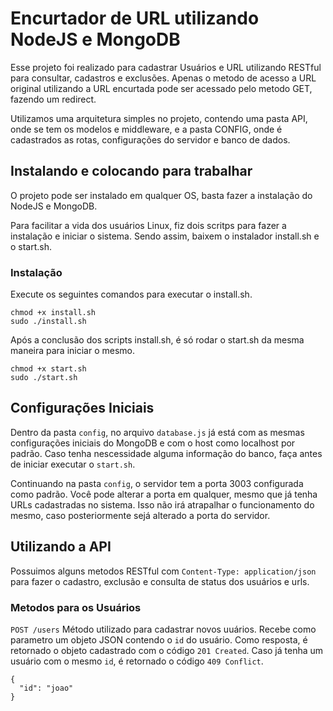 # Encurtador de URL utilizando NodeJS e MongoDB

Esse projeto foi realizado para cadastrar Usuários e URL utilizando RESTful para consultar, cadastros e exclusões.
Apenas o metodo de acesso a URL original utilizando a URL encurtada pode ser acessado pelo metodo GET, fazendo um redirect.

Utilizamos uma arquitetura simples no projeto, contendo uma pasta API, onde se tem os modelos e middleware, e a pasta CONFIG, onde é cadastrados as rotas, configurações do servidor e banco de dados.

Instalando e colocando para trabalhar
-------------------------------------------

O projeto pode ser instalado em qualquer OS, basta fazer a instalação do NodeJS e MongoDB.

Para facilitar a vida dos usuários Linux, fiz dois scritps para fazer a instalação e iniciar o sistema.
Sendo assim, baixem o instalador install.sh e o start.sh.

### Instalação

Execute os seguintes comandos para executar o install.sh.
```
chmod +x install.sh
sudo ./install.sh
```

Após a conclusão dos scripts install.sh, é só rodar o start.sh da mesma maneira para iniciar o mesmo.
```
chmod +x start.sh
sudo ./start.sh
```

Configurações Iniciais
-------------------------

Dentro da pasta `config`, no arquivo `database.js` já está com as mesmas configurações iniciais do MongoDB e com o host como localhost por padrão. Caso tenha nescessidade alguma informação do banco, faça antes de iniciar executar o `start.sh`.

Continuando na pasta `config`, o servidor tem a porta 3003 configurada como padrão. Você pode alterar a porta em qualquer, mesmo que já tenha URLs cadastradas no sistema. Isso não irá atrapalhar o funcionamento do mesmo, caso posteriormente sejá alterado a porta do servidor.


Utilizando a API
-----------------

Possuimos alguns metodos RESTful com `Content-Type: application/json` para fazer o cadastro, exclusão e consulta de status dos usuários e urls.

### Metodos para os Usuários

`POST /users`
Método utilizado para cadastrar novos uuários. Recebe como parametro um objeto JSON contendo o `id` do usuário. Como resposta, é retornado o objeto cadastrado com o código `201 Created`. Caso já tenha um usuário com o mesmo `id`, é retornado o código `409 Conflict`.
```
{
  "id": "joao"
}
```
